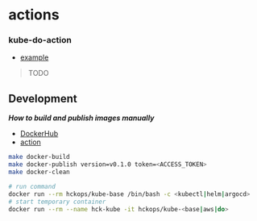 # actions

### kube-do-action

* [example](.github/workflows/test-kube-do.yml)

> TODO

## Development

***How to build and publish images manually***

* [DockerHub](https://hub.docker.com/u/hckops)
* [action](.github/workflows/docker-ci.yml)

```bash
make docker-build
make docker-publish version=v0.1.0 token=<ACCESS_TOKEN>
make docker-clean

# run command
docker run --rm hckops/kube-base /bin/bash -c <kubectl|helm|argocd>
# start temporary container
docker run --rm --name hck-kube -it hckops/kube-<base|aws|do>
```
